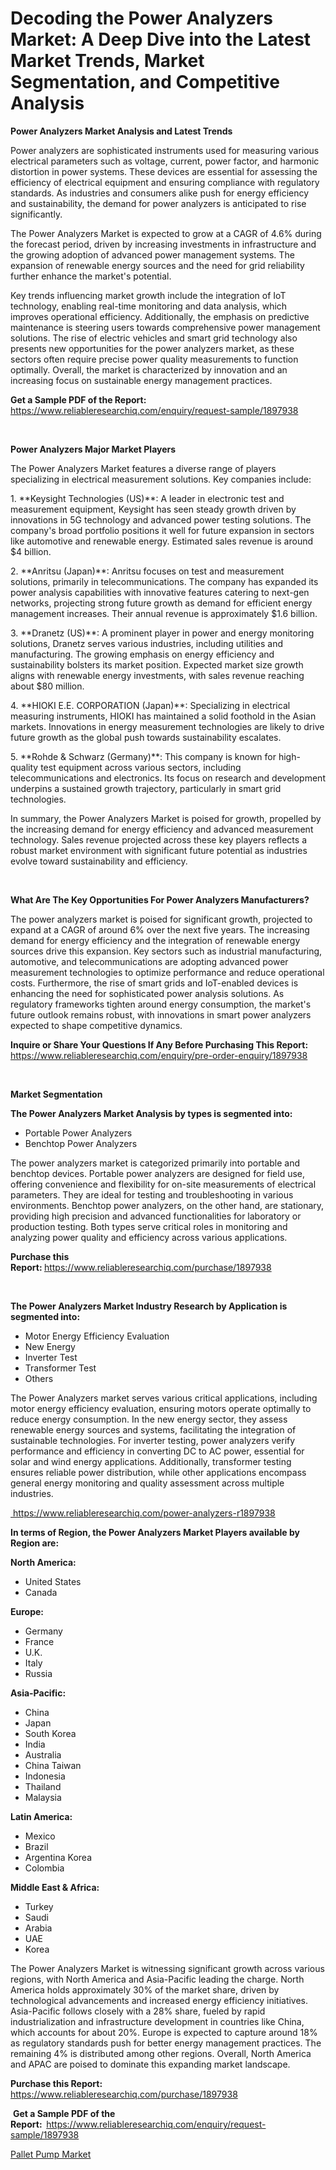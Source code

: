 <p><h1>Decoding the Power Analyzers Market: A Deep Dive into the Latest Market Trends, Market Segmentation, and Competitive Analysis</h1></p><p><strong>Power Analyzers Market Analysis and Latest Trends</strong></p>
<p><p>Power analyzers are sophisticated instruments used for measuring various electrical parameters such as voltage, current, power factor, and harmonic distortion in power systems. These devices are essential for assessing the efficiency of electrical equipment and ensuring compliance with regulatory standards. As industries and consumers alike push for energy efficiency and sustainability, the demand for power analyzers is anticipated to rise significantly.</p><p>The Power Analyzers Market is expected to grow at a CAGR of 4.6% during the forecast period, driven by increasing investments in infrastructure and the growing adoption of advanced power management systems. The expansion of renewable energy sources and the need for grid reliability further enhance the market's potential. </p><p>Key trends influencing market growth include the integration of IoT technology, enabling real-time monitoring and data analysis, which improves operational efficiency. Additionally, the emphasis on predictive maintenance is steering users towards comprehensive power management solutions. The rise of electric vehicles and smart grid technology also presents new opportunities for the power analyzers market, as these sectors often require precise power quality measurements to function optimally. Overall, the market is characterized by innovation and an increasing focus on sustainable energy management practices.</p></p>
<p><strong>Get a Sample PDF of the Report:&nbsp;</strong> <a href="https://www.reliableresearchiq.com/enquiry/request-sample/1897938?utm_campaign=2462&utm_medium=2&utm_source=Github&utm_content=ia&utm_term=16022025&utm_id=power-analyzers">https://www.reliableresearchiq.com/enquiry/request-sample/1897938</a></p>
<p>&nbsp;</p>
<p><strong>Power Analyzers Major Market Players</strong></p>
<p><p>The Power Analyzers Market features a diverse range of players specializing in electrical measurement solutions. Key companies include:</p><p>1. **Keysight Technologies (US)**: A leader in electronic test and measurement equipment, Keysight has seen steady growth driven by innovations in 5G technology and advanced power testing solutions. The company's broad portfolio positions it well for future expansion in sectors like automotive and renewable energy. Estimated sales revenue is around $4 billion.</p><p>2. **Anritsu (Japan)**: Anritsu focuses on test and measurement solutions, primarily in telecommunications. The company has expanded its power analysis capabilities with innovative features catering to next-gen networks, projecting strong future growth as demand for efficient energy management increases. Their annual revenue is approximately $1.6 billion.</p><p>3. **Dranetz (US)**: A prominent player in power and energy monitoring solutions, Dranetz serves various industries, including utilities and manufacturing. The growing emphasis on energy efficiency and sustainability bolsters its market position. Expected market size growth aligns with renewable energy investments, with sales revenue reaching about $80 million.</p><p>4. **HIOKI E.E. CORPORATION (Japan)**: Specializing in electrical measuring instruments, HIOKI has maintained a solid foothold in the Asian markets. Innovations in energy measurement technologies are likely to drive future growth as the global push towards sustainability escalates.</p><p>5. **Rohde & Schwarz (Germany)**: This company is known for high-quality test equipment across various sectors, including telecommunications and electronics. Its focus on research and development underpins a sustained growth trajectory, particularly in smart grid technologies.</p><p>In summary, the Power Analyzers Market is poised for growth, propelled by the increasing demand for energy efficiency and advanced measurement technology. Sales revenue projected across these key players reflects a robust market environment with significant future potential as industries evolve toward sustainability and efficiency.</p></p>
<p>&nbsp;</p>
<p><strong>What Are The Key Opportunities For Power Analyzers Manufacturers?</strong></p>
<p><p>The power analyzers market is poised for significant growth, projected to expand at a CAGR of around 6% over the next five years. The increasing demand for energy efficiency and the integration of renewable energy sources drive this expansion. Key sectors such as industrial manufacturing, automotive, and telecommunications are adopting advanced power measurement technologies to optimize performance and reduce operational costs. Furthermore, the rise of smart grids and IoT-enabled devices is enhancing the need for sophisticated power analysis solutions. As regulatory frameworks tighten around energy consumption, the market's future outlook remains robust, with innovations in smart power analyzers expected to shape competitive dynamics.</p></p>
<p><strong>Inquire or Share Your Questions If Any Before Purchasing This Report:</strong> <a href="https://www.reliableresearchiq.com/enquiry/pre-order-enquiry/1897938?utm_campaign=2462&utm_medium=2&utm_source=Github&utm_content=ia&utm_term=16022025&utm_id=power-analyzers">https://www.reliableresearchiq.com/enquiry/pre-order-enquiry/1897938</a></p>
<p>&nbsp;</p>
<p><strong>Market Segmentation</strong></p>
<p><strong>The Power Analyzers Market Analysis by types is segmented into:</strong></p>
<p><ul><li>Portable Power Analyzers</li><li>Benchtop Power Analyzers</li></ul></p>
<p><p>The power analyzers market is categorized primarily into portable and benchtop devices. Portable power analyzers are designed for field use, offering convenience and flexibility for on-site measurements of electrical parameters. They are ideal for testing and troubleshooting in various environments. Benchtop power analyzers, on the other hand, are stationary, providing high precision and advanced functionalities for laboratory or production testing. Both types serve critical roles in monitoring and analyzing power quality and efficiency across various applications.</p></p>
<p><strong>Purchase this Report:&nbsp;</strong><a href="https://www.reliableresearchiq.com/purchase/1897938?utm_campaign=2462&utm_medium=2&utm_source=Github&utm_content=ia&utm_term=16022025&utm_id=power-analyzers">https://www.reliableresearchiq.com/purchase/1897938</a></p>
<p>&nbsp;</p>
<p><strong>The Power Analyzers Market Industry Research by Application is segmented into:</strong></p>
<p><ul><li>Motor Energy Efficiency Evaluation</li><li>New Energy</li><li>Inverter Test</li><li>Transformer Test</li><li>Others</li></ul></p>
<p><p>The Power Analyzers market serves various critical applications, including motor energy efficiency evaluation, ensuring motors operate optimally to reduce energy consumption. In the new energy sector, they assess renewable energy sources and systems, facilitating the integration of sustainable technologies. For inverter testing, power analyzers verify performance and efficiency in converting DC to AC power, essential for solar and wind energy applications. Additionally, transformer testing ensures reliable power distribution, while other applications encompass general energy monitoring and quality assessment across multiple industries.</p></p>
<p><a href="https://www.reliableresearchiq.com/power-analyzers-r1897938?utm_campaign=2462&utm_medium=2&utm_source=Github&utm_content=ia&utm_term=16022025&utm_id=power-analyzers">&nbsp;https://www.reliableresearchiq.com/power-analyzers-r1897938</a></p>
<p><strong>In terms of Region, the Power Analyzers Market Players available by Region are:</strong></p>
<p>
    <p> <strong> North America: </strong>
        <ul>
            <li>United States</li>
            <li>Canada</li>
        </ul>
        </p> 
    <p> <strong> Europe: </strong>
        <ul>
            <li>Germany</li>
            <li>France</li>
            <li>U.K.</li>
            <li>Italy</li>
            <li>Russia</li>
        </ul>
        </p> 
    <p> <strong> Asia-Pacific: </strong>
        <ul>
            <li>China</li>
            <li>Japan</li>
            <li>South Korea</li>
            <li>India</li>
            <li>Australia</li>
            <li>China Taiwan</li>
            <li>Indonesia</li>
            <li>Thailand</li>
            <li>Malaysia</li>
        </ul>
        </p> 
    <p> <strong> Latin America: </strong>
        <ul>
            <li>Mexico</li>
            <li>Brazil</li>
            <li>Argentina Korea</li>
            <li>Colombia</li>
        </ul>
        </p> 
    <p> <strong> Middle East & Africa: </strong>
        <ul>
            <li>Turkey</li>
            <li>Saudi</li>
            <li>Arabia</li>
            <li>UAE</li>
            <li>Korea</li>
        </ul>
    </p>
    </p>
<p><p>The Power Analyzers Market is witnessing significant growth across various regions, with North America and Asia-Pacific leading the charge. North America holds approximately 30% of the market share, driven by technological advancements and increased energy efficiency initiatives. Asia-Pacific follows closely with a 28% share, fueled by rapid industrialization and infrastructure development in countries like China, which accounts for about 20%. Europe is expected to capture around 18% as regulatory standards push for better energy management practices. The remaining 4% is distributed among other regions. Overall, North America and APAC are poised to dominate this expanding market landscape.</p></p>
<p><strong>Purchase this Report: </strong><a href="https://www.reliableresearchiq.com/purchase/1897938?utm_campaign=2462&utm_medium=2&utm_source=Github&utm_content=ia&utm_term=16022025&utm_id=power-analyzers">https://www.reliableresearchiq.com/purchase/1897938</a></p>
<p>&nbsp;<strong>Get a Sample PDF of the Report:&nbsp;&nbsp;</strong><a href="https://www.reliableresearchiq.com/enquiry/request-sample/1897938?utm_campaign=2462&utm_medium=2&utm_source=Github&utm_content=ia&utm_term=16022025&utm_id=power-analyzers">https://www.reliableresearchiq.com/enquiry/request-sample/1897938</a></p>
<p><strong></strong></p>
<p><p><a href="https://github.com/mathastilley812967/Market-Research-Report-List-1/blob/main/pallet-pump-market.md?utm_campaign=2462&utm_medium=2&utm_source=Github&utm_content=ia&utm_term=16022025&utm_id=power-analyzers">Pallet Pump Market</a></p></p>